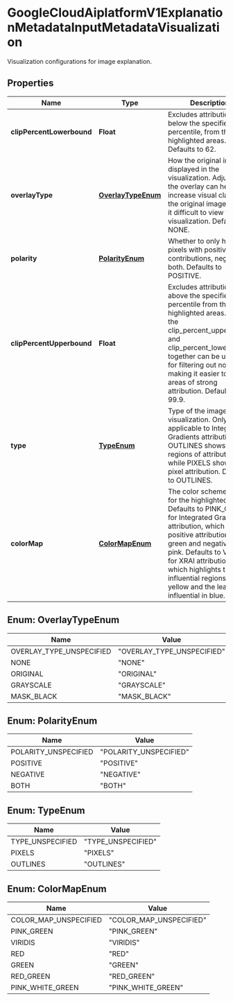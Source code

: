 

# GoogleCloudAiplatformV1ExplanationMetadataInputMetadataVisualization

Visualization configurations for image explanation.

## Properties

| Name | Type | Description | Notes |
|------------ | ------------- | ------------- | -------------|
|**clipPercentLowerbound** | **Float** | Excludes attributions below the specified percentile, from the highlighted areas. Defaults to 62. |  [optional] |
|**overlayType** | [**OverlayTypeEnum**](#OverlayTypeEnum) | How the original image is displayed in the visualization. Adjusting the overlay can help increase visual clarity if the original image makes it difficult to view the visualization. Defaults to NONE. |  [optional] |
|**polarity** | [**PolarityEnum**](#PolarityEnum) | Whether to only highlight pixels with positive contributions, negative or both. Defaults to POSITIVE. |  [optional] |
|**clipPercentUpperbound** | **Float** | Excludes attributions above the specified percentile from the highlighted areas. Using the clip_percent_upperbound and clip_percent_lowerbound together can be useful for filtering out noise and making it easier to see areas of strong attribution. Defaults to 99.9. |  [optional] |
|**type** | [**TypeEnum**](#TypeEnum) | Type of the image visualization. Only applicable to Integrated Gradients attribution. OUTLINES shows regions of attribution, while PIXELS shows per-pixel attribution. Defaults to OUTLINES. |  [optional] |
|**colorMap** | [**ColorMapEnum**](#ColorMapEnum) | The color scheme used for the highlighted areas. Defaults to PINK_GREEN for Integrated Gradients attribution, which shows positive attributions in green and negative in pink. Defaults to VIRIDIS for XRAI attribution, which highlights the most influential regions in yellow and the least influential in blue. |  [optional] |



## Enum: OverlayTypeEnum

| Name | Value |
|---- | -----|
| OVERLAY_TYPE_UNSPECIFIED | &quot;OVERLAY_TYPE_UNSPECIFIED&quot; |
| NONE | &quot;NONE&quot; |
| ORIGINAL | &quot;ORIGINAL&quot; |
| GRAYSCALE | &quot;GRAYSCALE&quot; |
| MASK_BLACK | &quot;MASK_BLACK&quot; |



## Enum: PolarityEnum

| Name | Value |
|---- | -----|
| POLARITY_UNSPECIFIED | &quot;POLARITY_UNSPECIFIED&quot; |
| POSITIVE | &quot;POSITIVE&quot; |
| NEGATIVE | &quot;NEGATIVE&quot; |
| BOTH | &quot;BOTH&quot; |



## Enum: TypeEnum

| Name | Value |
|---- | -----|
| TYPE_UNSPECIFIED | &quot;TYPE_UNSPECIFIED&quot; |
| PIXELS | &quot;PIXELS&quot; |
| OUTLINES | &quot;OUTLINES&quot; |



## Enum: ColorMapEnum

| Name | Value |
|---- | -----|
| COLOR_MAP_UNSPECIFIED | &quot;COLOR_MAP_UNSPECIFIED&quot; |
| PINK_GREEN | &quot;PINK_GREEN&quot; |
| VIRIDIS | &quot;VIRIDIS&quot; |
| RED | &quot;RED&quot; |
| GREEN | &quot;GREEN&quot; |
| RED_GREEN | &quot;RED_GREEN&quot; |
| PINK_WHITE_GREEN | &quot;PINK_WHITE_GREEN&quot; |



